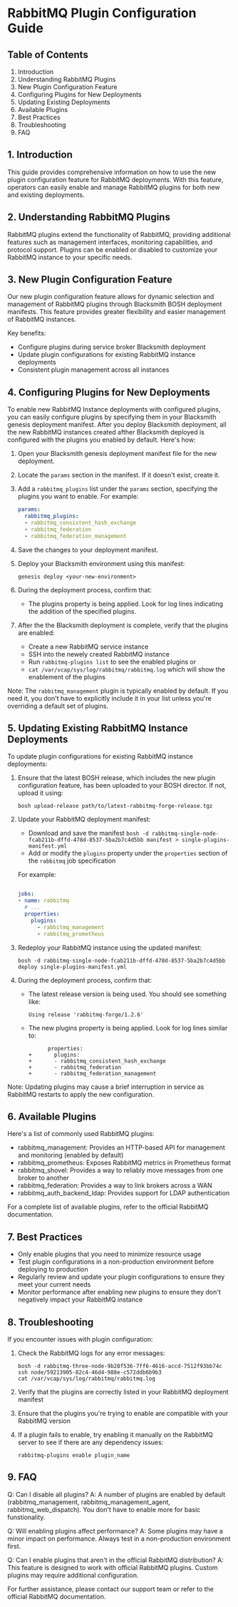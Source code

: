 # RabbitMQ Plugin Configuration Guide

## Table of Contents
1. Introduction
2. Understanding RabbitMQ Plugins
3. New Plugin Configuration Feature
4. Configuring Plugins for New Deployments
5. Updating Existing Deployments
6. Available Plugins
7. Best Practices
8. Troubleshooting
9. FAQ

## 1. Introduction

This guide provides comprehensive information on how to use the new plugin configuration feature for RabbitMQ deployments. With this feature, operators can easily enable and manage RabbitMQ plugins for both new and existing deployments.

## 2. Understanding RabbitMQ Plugins

RabbitMQ plugins extend the functionality of RabbitMQ, providing additional features such as management interfaces, monitoring capabilities, and protocol support. Plugins can be enabled or disabled to customize your RabbitMQ instance to your specific needs.

## 3. New Plugin Configuration Feature

Our new plugin configuration feature allows for dynamic selection and management of RabbitMQ plugins through Blacksmith BOSH deployment manifests. This feature provides greater flexibility and easier management of RabbitMQ instances.

Key benefits:
- Configure plugins during service broker Blacksmith deployment 
- Update plugin configurations for existing RabbitMQ instance deployments
- Consistent plugin management across all instances

## 4. Configuring Plugins for New Deployments

To enable new RabbitMQ Instance deployments with configured plugins, you can easily configure plugins by specifying them in your Blacksmith genesis deployment manifest. After you deploy Blacksmith deployment, all the new RabbitMQ instances created afther Blacksmith deployed is configured with the plugins you enabled by default. Here's how:

1. Open your Blacksmith genesis deployment manifest file for the new deployment.

2. Locate the `params` section in the manifest. If it doesn't exist, create it.

3. Add a `rabbitmq_plugins` list under the `params` section, specifying the plugins you want to enable. For example:

   ```yaml
   params:
     rabbitmq_plugins:
     - rabbitmq_consistent_hash_exchange
     - rabbitmq_federation
     - rabbitmq_federation_management
   ```

4. Save the changes to your deployment manifest.

5. Deploy your Blacksmith environment using this manifest:

   ```
   genesis deploy <your-new-environment>
   ```

6. During the deployment process, confirm that:
   - The plugins property is being applied. Look for log lines indicating the addition of the specified plugins.

7. After the the Blacksmith deployment is complete, verify that the plugins are enabled:
   - Create a new RabbitMQ service instance
   - SSH into the newely created RabbitMQ instance
   - Run `rabbitmq-plugins list` to see the enabled plugins or
   - `cat /var/vcap/sys/log/rabbitmq/rabbitmq.log` which will show the enablement of the plugins

Note: The `rabbitmq_management` plugin is typically enabled by default. If you need it, you don't have to explicitly include it in your list unless you're overriding a default set of plugins.

## 5. Updating Existing RabbitMQ Instance Deployments

To update plugin configurations for existing RabbitMQ instance deployments:

1. Ensure that the latest BOSH release, which includes the new plugin configuration feature, has been uploaded to your BOSH director. If not, upload it using:

   ```
   bosh upload-release path/to/latest-rabbitmq-forge-release.tgz
   ```

2. Update your RabbitMQ deployment manifest:
   - Download and save the manifest `bosh -d rabbitmq-single-node-fcab211b-dffd-478d-8537-5ba2b7c4d5bb manifest > single-plugins-manifest.yml`
   - Add or modify the `plugins` property under the `properties` section of the `rabbitmq` job specification

   For example:

   ```yaml

   jobs:
   - name: rabbitmq
     # ...
     properties:
       plugins:
         - rabbitmq_management
         - rabbitmq_prometheus
   ```

3. Redeploy your RabbitMQ instance using the updated manifest:

   ```
   bosh -d rabbitmq-single-node-fcab211b-dffd-478d-8537-5ba2b7c4d5bb deploy single-plugins-manifest.yml
   ```

4. During the deployment process, confirm that:
   - The latest release version is being used. You should see something like:
     ```
     Using release 'rabbitmq-forge/1.2.6'
     ```
   - The new plugins property is being applied. Look for log lines similar to:
     ```
           properties:
     +       plugins:
     +       - rabbitmq_consistent_hash_exchange
     +       - rabbitmq_federation
     +       - rabbitmq_federation_management
     ```


Note: Updating plugins may cause a brief interruption in service as RabbitMQ restarts to apply the new configuration.

## 6. Available Plugins

Here's a list of commonly used RabbitMQ plugins:

- rabbitmq_management: Provides an HTTP-based API for management and monitoring (enabled by default)
- rabbitmq_prometheus: Exposes RabbitMQ metrics in Prometheus format
- rabbitmq_shovel: Provides a way to reliably move messages from one broker to another
- rabbitmq_federation: Provides a way to link brokers across a WAN
- rabbitmq_auth_backend_ldap: Provides support for LDAP authentication

For a complete list of available plugins, refer to the official RabbitMQ documentation.

## 7. Best Practices

- Only enable plugins that you need to minimize resource usage
- Test plugin configurations in a non-production environment before deploying to production
- Regularly review and update your plugin configurations to ensure they meet your current needs
- Monitor performance after enabling new plugins to ensure they don't negatively impact your RabbitMQ instance

## 8. Troubleshooting

If you encounter issues with plugin configuration:

1. Check the RabbitMQ logs for any error messages:
   ```
   bosh -d rabbitmq-three-node-9b28f536-7ff6-4616-accd-7512f93bb74c ssh node/59213905-82c4-46d4-988e-c572ddb6b9b3
   cat /var/vcap/sys/log/rabbitmq/rabbitmq.log
   ```

2. Verify that the plugins are correctly listed in your RabbitMQ deployment manifest

3. Ensure that the plugins you're trying to enable are compatible with your RabbitMQ version

4. If a plugin fails to enable, try enabling it manually on the RabbitMQ server to see if there are any dependency issues:
   ```
   rabbitmq-plugins enable plugin_name
   ```

## 9. FAQ

Q: Can I disable all plugins?
A: A number of plugins are enabled by default (rabbitmq_management, rabbitmq_management_agent, rabbitmq_web_dispatch). You don't have to enable more for basic funstionality.

Q: Will enabling plugins affect performance?
A: Some plugins may have a minor impact on performance. Always test in a non-production environment first.

Q: Can I enable plugins that aren't in the official RabbitMQ distribution?
A: This feature is designed to work with official RabbitMQ plugins. Custom plugins may require additional configuration.

For further assistance, please contact our support team or refer to the official RabbitMQ documentation.
